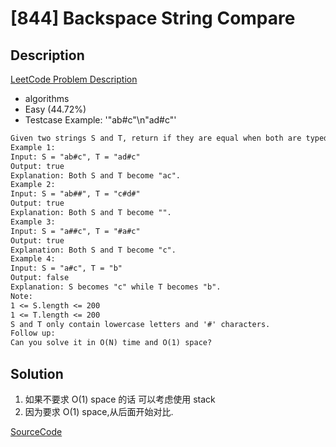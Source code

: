 # [844] Backspace String Compare

## Description

[LeetCode Problem Description](https://leetcode.com/problems/backspace-string-compare/description/)

* algorithms
* Easy (44.72%)
* Testcase Example:  '"ab#c"\n"ad#c"'

```md
Given two strings S and T, return if they are equal when both are typed into empty text editors. # means a backspace character.
Example 1:
Input: S = "ab#c", T = "ad#c"
Output: true
Explanation: Both S and T become "ac".
Example 2:
Input: S = "ab##", T = "c#d#"
Output: true
Explanation: Both S and T become "".
Example 3:
Input: S = "a##c", T = "#a#c"
Output: true
Explanation: Both S and T become "c".
Example 4:
Input: S = "a#c", T = "b"
Output: false
Explanation: S becomes "c" while T becomes "b".
Note:
1 <= S.length <= 200
1 <= T.length <= 200
S and T only contain lowercase letters and '#' characters.
Follow up:
Can you solve it in O(N) time and O(1) space?
```

## Solution

1. 如果不要求 O(1) space 的话 可以考虑使用 stack
2. 因为要求 O(1) space,从后面开始对比.

[SourceCode](./solution.js)